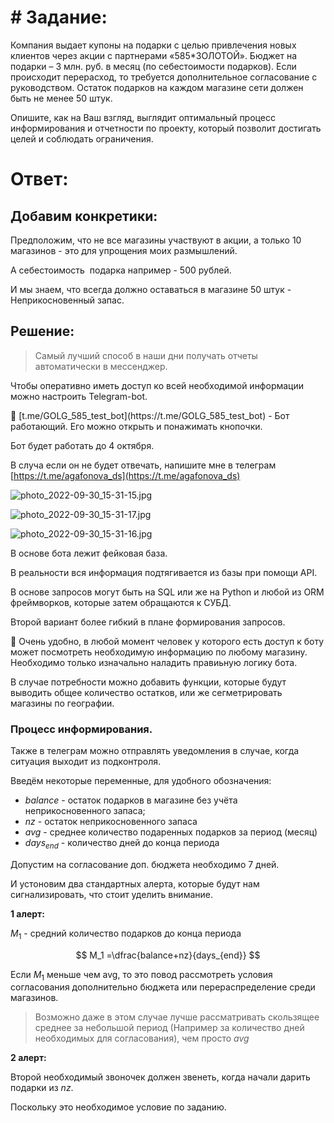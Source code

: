# # Задание:

Компания выдает купоны на подарки с целью привлечения новых клиентов через акции с партнерами «585*ЗОЛОТОЙ». Бюджет на подарки – 3 млн. руб. в месяц (по себестоимости подарков). Если происходит перерасход, то требуется дополнительное согласование с руководством. Остаток подарков на каждом магазине сети должен быть не менее 50 штук.

Опишите, как на Ваш взгляд, выглядит оптимальный процесс информирования и отчетности по проекту, который позволит достигать целей и соблюдать ограничения.

# Ответ:

## Добавим конкретики:

Предположим, что не все магазины участвуют в акции, а только 10 магазинов - это для упрощения моих размышлений.

А себестоимость  подарка например - 500 рублей.

И мы знаем, что всегда должно оставаться в магазине 50 штук - Неприкосновенный запас.

## Решение:

> Самый лучший способ в наши дни получать отчеты автоматически в мессенджер.
> 

Чтобы оперативно иметь доступ ко всей необходимой информации можно настроить Telegram-bot.

<aside>
📌 [t.me/GOLG_585_test_bot](https://t.me/GOLG_585_test_bot) - Бот работающий. Его можно открыть и понажимать кнопочки.

</aside>

Бот будет работать до 4 октября.

В случа если он не будет отвечать, напишите мне в телеграм [https://t.me/agafonova_ds](https://t.me/agafonova_ds)

![photo_2022-09-30_15-31-15.jpg](https://s3-us-west-2.amazonaws.com/secure.notion-static.com/f590e617-4708-4996-8449-ff34e847a163/photo_2022-09-30_15-31-15.jpg)

![photo_2022-09-30_15-31-17.jpg](https://s3-us-west-2.amazonaws.com/secure.notion-static.com/f89f7a91-bf9a-4ec9-a47e-5715aa1ea35e/photo_2022-09-30_15-31-17.jpg)

![photo_2022-09-30_15-31-16.jpg](https://s3-us-west-2.amazonaws.com/secure.notion-static.com/099d7f55-2147-4ad2-8ae0-8b777c84c09c/photo_2022-09-30_15-31-16.jpg)

В основе бота лежит фейковая база. 

В реальности вся информация подтягивается из базы при помощи API.

В основе запросов могут быть на SQL или же  на Python и любой из ORM фреймворков, которые затем обращаются к СУБД.

Второй вариант более гибкий в плане формирования запросов.

<aside>
📌 Очень удобно,  в любой момент человек у которого есть доступ к боту может посмотреть необходимую информацию по любому магазину.
Необходимо только изначально наладить правиьную логику бота.

</aside>

В случае потребности можно добавить функции, которые будут выводить общее количество остатков, или же сегметрировать магазины по географии.

### Процесс информирования.

Также в телеграм можно отправлять уведомления в случае, когда ситуация выходит из подконтроля.

Введём некоторые переменные, для удобного обозначения:

- $balance$ - остаток подарков в магазине без учёта неприкосновенного запаса;
- $nz$ - остаток  неприкосновенного запаса
- $avg$  - среднее количество подаренных подарков за период (месяц)
- $days_{end}$ - количество дней до конца периода

Допустим на согласование доп. бюджета необходимо 7 дней.

И устоновим два стандартных алерта, которые будут нам сигнализировать, что стоит уделить внимание.

**1 алерт:** 

$M_1$ - средний количество подарков до конца периода

$$
M_1 =\dfrac{balance+nz}{days_{end}} 
$$

Если $M_1$ меньше чем avg, то это повод рассмотреть условия согласования дополнительно бюджета или перераспределение среди магазинов. 

> Возможно даже в этом случае лучше рассматривать скользящее среднее за небольшой период (Например за количество дней необходимых для согласования), чем просто $avg$
> 

**2 алерт:** 

Второй необходимый звоночек должен звенеть, когда начали дарить подарки из $nz$.

Поскольку это необходимое условие по заданию.